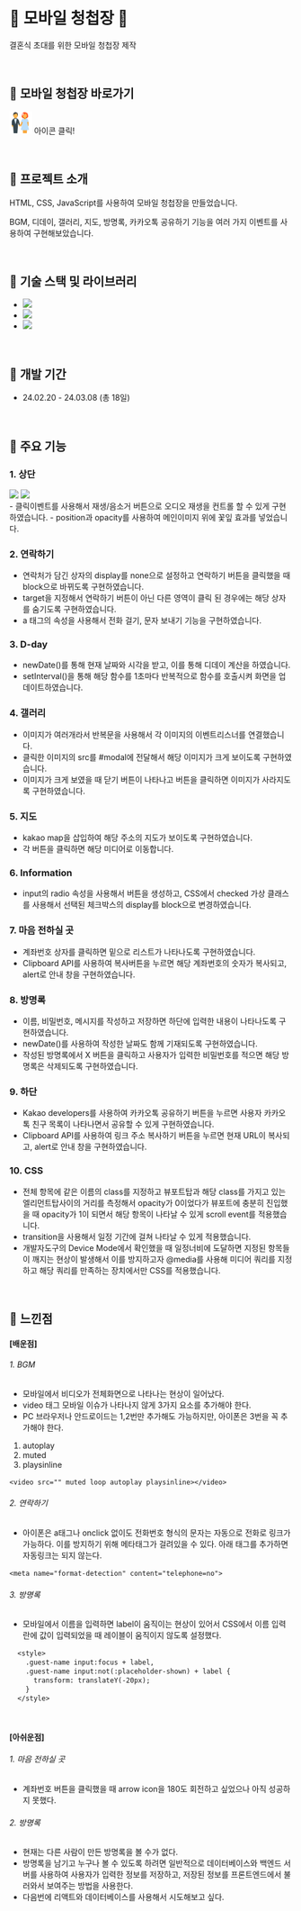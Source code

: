 # &#128140; 모바일 청첩장 &#128140;

결혼식 초대를 위한 모바일 청첩장 제작

<br>


## &#127872; 모바일 청첩장 바로가기

[<img src="icon.png" width="40" height="40">](https://soyeon1221.github.io/wedding-invitation) 아이콘 클릭!

<br>


## &#127872; 프로젝트 소개

HTML, CSS, JavaScript를 사용하여 모바일 청첩장을 만들었습니다.

BGM, 디데이, 갤러리, 지도, 방명록, 카카오톡 공유하기 기능을 여러 가지 이벤트를 사용하여 구현해보았습니다.

<br>


## &#127872; 기술 스택 및 라이브러리

- <img src="https://img.shields.io/badge/JavaScript-ECD53F?style=flat-square&logo=JavaScript&logoColor=white"/>
- <img src="https://img.shields.io/badge/HTML5-F46D01?style=flat-square&logo=HTML5&logoColor=white"/>
- <img src="https://img.shields.io/badge/CSS3-2490D7?style=flat-square&logo=CSS3&logoColor=white"/>

<br>


## &#127872; 개발 기간

- 24.02.20 - 24.03.08 (총 18일)

<br>


## &#127872; 주요 기능

### 1. 상단

<img src="https://github.com/soyeon1221/wedding-invitation/assets/121142418/2e0d90b3-bfab-4876-b7cc-35b2f3205e6f" width="200px">
<img src="https://github.com/soyeon1221/wedding-invitation/assets/121142418/88dd7240-1c48-4b3c-828e-8a7cd4ecf3fc" width="200px">
<br>
- 클릭이벤트를 사용해서 재생/음소거 버튼으로 오디오 재생을 컨트롤 할 수 있게 구현하였습니다.
- position과 opacity를 사용하여 메인이미지 위에 꽃잎 효과를 넣었습니다.

### 2. 연락하기

- 연락처가 담긴 상자의 display를 none으로 설정하고 연락하기 버튼을 클릭했을 때 block으로 바뀌도록 구현하였습니다.
- target을 지정해서 연락하기 버튼이 아닌 다른 영역이 클릭 된 경우에는 해당 상자를 숨기도록 구현하였습니다.
- a 태그의 속성을 사용해서 전화 걸기, 문자 보내기 기능을 구현하였습니다.

### 3. D-day

- newDate()를 통해 현재 날짜와 시각을 받고, 이를 통해 디데이 계산을 하였습니다.
- setInterval()을 통해 해당 함수를 1초마다 반복적으로 함수를 호출시켜 화면을 업데이트하였습니다.


### 4. 갤러리

- 이미지가 여러개라서 반복문을 사용해서 각 이미지의 이벤트리스너를 연결했습니다.
- 클릭한 이미지의 src를 #modal에 전달해서 해당 이미지가 크게 보이도록 구현하였습니다.
- 이미지가 크게 보였을 때 닫기 버튼이 나타나고 버튼을 클릭하면 이미지가 사라지도록 구현하였습니다.


### 5. 지도

- kakao map을 삽입하여 해당 주소의 지도가 보이도록 구현하였습니다.
- 각 버튼을 클릭하면 해당 미디어로 이동합니다.

### 6. Information

- input의 radio 속성을 사용해서 버튼을 생성하고, CSS에서 checked 가상 클래스를 사용해서 선택된 체크박스의 display를 block으로 변경하였습니다.

### 7. 마음 전하실 곳

- 계좌번호 상자를 클릭하면 밑으로 리스트가 나타나도록 구현하였습니다.
- Clipboard API를 사용하여 복사버튼을 누르면 해당 계좌번호의 숫자가 복사되고, alert로 안내 창을 구현하였습니다.

### 8. 방명록

- 이름, 비밀번호, 메시지를 작성하고 저장하면 하단에 입력한 내용이 나타나도록 구현하였습니다.
- newDate()를 사용하여 작성한 날짜도 함께 기재되도록 구현하였습니다.
- 작성된 방명록에서 X 버튼을 클릭하고 사용자가 입력한 비밀번호를 적으면 해당 방명록은 삭제되도록 구현하였습니다.

### 9. 하단

- Kakao developers를 사용하여 카카오톡 공유하기 버튼을 누르면 사용자 카카오톡 친구 목록이 나타나면서 공유할 수 있게 구현하였습니다.
- Clipboard API를 사용하여 링크 주소 복사하기 버튼을 누르면 현재 URL이 복사되고, alert로 안내 창을 구현하였습니다.


### 10. CSS

- 전체 항목에 같은 이름의 class를 지정하고 뷰포트탑과 해당 class를 가지고 있는 엘리먼트탑사이의 거리를 측정해서 opacity가 0이었다가 뷰포트에 충분히 진입했을 때 opacity가 1이 되면서 해당 항목이 나타날 수 있게 scroll event를 적용했습니다.
- transition을 사용해서 일정 기간에 걸쳐 나타날 수 있게 적용했습니다.
- 개발자도구의 Device Mode에서 확인했을 때 일정너비에 도달하면 지정된 항목들이 깨지는 현상이 발생해서 이를 방지하고자 @media를 사용해 미디어 쿼리를 지정하고 해당 쿼리를 만족하는 장치에서만 CSS를 적용했습니다.

<br>


## &#127872; 느낀점

#### [배운점]
###### 1. BGM
- 모바일에서 비디오가 전체화면으로 나타나는 현상이 일어났다.
- video 태그 모바일 이슈가 나타나지 않게 3가지 요소를 추가해야 한다.
- PC 브라우저나 안드로이드는 1,2번만 추가해도 가능하지만, 아이폰은 3번을 꼭 추가해야 한다.
1. autoplay
2. muted
3. playsinline
```
<video src="" muted loop autoplay playsinline></video>
```
###### 2. 연락하기
- 아이폰은 a태그나 onclick 없이도 전화번호 형식의 문자는 자동으로 전화로 링크가 가능하다. 이를 방지하기 위해 메타태그가 걸려있을 수 있다. 아래 태그를 추가하면 자동링크는 되지 않는다.
```
<meta name="format-detection" content="telephone=no">
```
###### 3. 방명록
- 모바일에서 이름을 입력하면 label이 움직이는 현상이 있어서 CSS에서 이름 입력란에 값이 입력되었을 때 레이블이 움직이지 않도록 설정했다.
```
  <style>
    .guest-name input:focus + label, 
    .guest-name input:not(:placeholder-shown) + label {
      transform: translateY(-20px);
    }
  </style>
```
<br>

#### [아쉬운점]
###### 1. 마음 전하실 곳
- 계좌번호 버튼을 클릭했을 때 arrow icon을 180도 회전하고 싶었으나 아직 성공하지 못했다.
###### 2. 방명록
- 현재는 다른 사람이 만든 방명록을 볼 수가 없다.
- 방명록을 남기고 누구나 볼 수 있도록 하려면 일반적으로 데이터베이스와 백엔드 서버를 사용하여 사용자가 입력한 정보를 저장하고, 저장된 정보를 프론트엔드에서 불러와서 보여주는 방법을 사용한다.
- 다음번에 리액트와 데이터베이스를 사용해서 시도해보고 싶다.